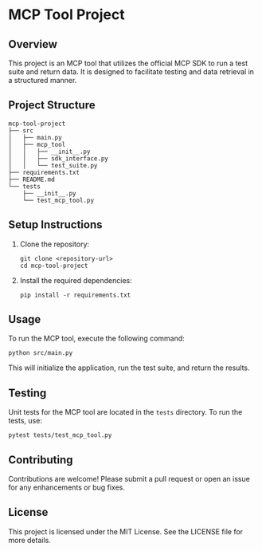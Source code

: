 # MCP Tool Project

## Overview
This project is an MCP tool that utilizes the official MCP SDK to run a test suite and return data. It is designed to facilitate testing and data retrieval in a structured manner.

## Project Structure
```
mcp-tool-project
├── src
│   ├── main.py
│   ├── mcp_tool
│   │   ├── __init__.py
│   │   ├── sdk_interface.py
│   │   └── test_suite.py
├── requirements.txt
├── README.md
└── tests
    ├── __init__.py
    └── test_mcp_tool.py
```

## Setup Instructions
1. Clone the repository:
   ```
   git clone <repository-url>
   cd mcp-tool-project
   ```

2. Install the required dependencies:
   ```
   pip install -r requirements.txt
   ```

## Usage
To run the MCP tool, execute the following command:
```
python src/main.py
```

This will initialize the application, run the test suite, and return the results.

## Testing
Unit tests for the MCP tool are located in the `tests` directory. To run the tests, use:
```
pytest tests/test_mcp_tool.py
```

## Contributing
Contributions are welcome! Please submit a pull request or open an issue for any enhancements or bug fixes.

## License
This project is licensed under the MIT License. See the LICENSE file for more details.